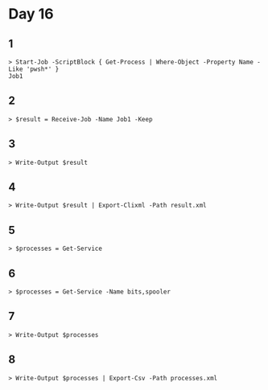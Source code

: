 # Day 16

## 1

    > Start-Job -ScriptBlock { Get-Process | Where-Object -Property Name -Like 'pwsh*' }
    Job1

## 2

    > $result = Receive-Job -Name Job1 -Keep

## 3

    > Write-Output $result

## 4

    > Write-Output $result | Export-Clixml -Path result.xml

## 5

    > $processes = Get-Service

## 6

    > $processes = Get-Service -Name bits,spooler

## 7

    > Write-Output $processes

## 8

    > Write-Output $processes | Export-Csv -Path processes.xml

